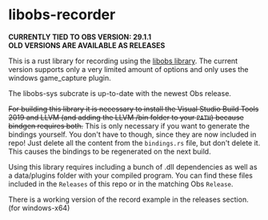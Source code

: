 # libobs-recorder

**CURRENTLY TIED TO OBS VERSION: 29.1.1**  
**OLD VERSIONS ARE AVAILABLE AS RELEASES**

This is a rust library for recording using the [libobs library]("https://github.com/obsproject/obs-studio").
The current version supports only a very limited amount of options and only uses the windows game_capture plugin.

The libobs-sys subcrate is up-to-date with the newest Obs release.

~~For building this library it is necessary to install the Visual Studio Build Tools 2019 and LLVM (and adding the LLVM /bin folder to your `PATH`) because bindgen requires both.~~
This is only necessary if you want to generate the bindings yourself. You don't have to though, since they are now included in repo!
Just delete all the content from the `bindings.rs` file, but don't delete it. This causes the bindings to be regenerated on the next build.

Using this library requires including a bunch of .dll dependencies as well as a data/plugins folder with your compiled program.
You can find these files included in the `Releases` of this repo or in the matching Obs `Release`.

There is a working version of the record example in the releases section. (for windows-x64)
